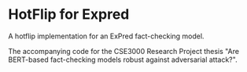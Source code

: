 # HotFlip for Expred
A hotflip implementation for an ExPred fact-checking model.

The accompanying code for the CSE3000 Research Project thesis "Are BERT-based fact-checking models robust against adversarial attack?".

